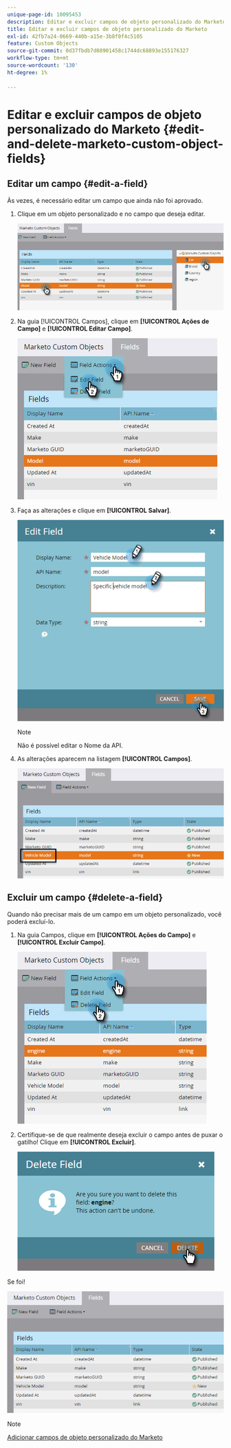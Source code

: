 ```yaml
---
unique-page-id: 10095453
description: Editar e excluir campos de objeto personalizado do Marketo - Documentação do Marketo - Documentação do produto
title: Editar e excluir campos de objeto personalizado do Marketo
exl-id: 42fb7a24-0669-440b-a15e-3b8f0f4c5105
feature: Custom Objects
source-git-commit: 0d37fbdb7d08901458c1744dc68893e155176327
workflow-type: tm+mt
source-wordcount: '130'
ht-degree: 1%

---
```


# Editar e excluir campos de objeto personalizado do Marketo {#edit-and-delete-marketo-custom-object-fields}

## Editar um campo {#edit-a-field}

Às vezes, é necessário editar um campo que ainda não foi aprovado.

1. Clique em um objeto personalizado e no campo que deseja editar.

   ![](assets/edit-and-delete-marketo-custom-object-fields-1.png)

1. Na guia [!UICONTROL Campos], clique em **[!UICONTROL Ações de Campo]** e **[!UICONTROL Editar Campo]**.

   ![](assets/edit-and-delete-marketo-custom-object-fields-2.png)

1. Faça as alterações e clique em **[!UICONTROL Salvar]**.

   ![](assets/edit-and-delete-marketo-custom-object-fields-3.png)

   >[!NOTE]
   >
   >Não é possível editar o Nome da API.

1. As alterações aparecem na listagem **[!UICONTROL Campos]**.

   ![](assets/edit-and-delete-marketo-custom-object-fields-4.png)

## Excluir um campo {#delete-a-field}

Quando não precisar mais de um campo em um objeto personalizado, você poderá excluí-lo.

1. Na guia Campos, clique em **[!UICONTROL Ações do Campo]** e **[!UICONTROL Excluir Campo]**.

   ![](assets/edit-and-delete-marketo-custom-object-fields-5.png)

1. Certifique-se de que realmente deseja excluir o campo antes de puxar o gatilho! Clique em **[!UICONTROL Excluir]**.

   ![](assets/edit-and-delete-marketo-custom-object-fields-6.png)

Se foi!

![](assets/edit-and-delete-marketo-custom-object-fields-7.png)

>[!NOTE]
>
>[Adicionar campos de objeto personalizado do Marketo](/help/marketo/product-docs/administration/marketo-custom-objects/add-marketo-custom-object-fields.md)
